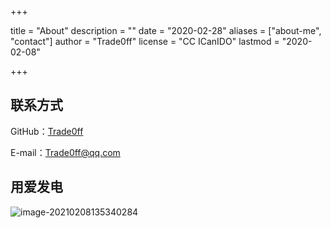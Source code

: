 +++

title = "About"
description = ""
date = "2020-02-28"
aliases = ["about-me", "contact"]
author = "Trade0ff"
license = "CC ICanIDO"
lastmod = "2020-02-08"

+++

## 联系方式

GitHub：[Trade0ff](https://github.com/ICan1DO)

E-mail：Trade0ff@qq.com

## 用爱发电

![image-20210208135340284](https://gitee.com/Dontao/imgbed/raw/master/imgs/image-20210208135340284.png)

